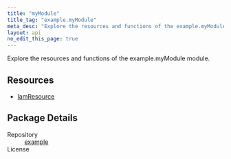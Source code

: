 ```yaml
---
title: "myModule"
title_tag: "example.myModule"
meta_desc: "Explore the resources and functions of the example.myModule module."
layout: api
no_edit_this_page: true
---
```


<!-- WARNING: this file was generated by test. -->
<!-- Do not edit by hand unless you're certain you know what you are doing! -->

Explore the resources and functions of the example.myModule module.

<h2 id="resources">Resources</h2>
<ul class="api">
    <li><a href="iamresource/" title="IamResource">IamResource</a></li>
</ul>

<h2 id="package-details">Package Details</h2>
<dl class="package-details">
	<dt>Repository</dt>
	<dd><a href="">example </a></dd>
	<dt>License</dt>
	<dd></dd>
</dl>

